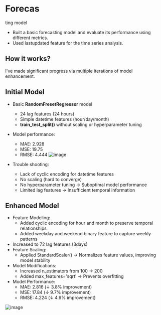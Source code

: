 # Forecas
ting model

* Built a basic forecasting model and evaluate its performance using different metrics.
* Used lastupdated feature for the time series analysis.

## How it works?

I've made significant progress via multiple iterations of model enhancement.

## Initial Model
* Basic **RandomFresetRegressor** model
  * 24 lag features (24 hours)
  * Simple datetime features (hour/day/month)
  * **train_test_split()** without scaling or hyperparameter tuning

* Model performance:
  * MAE: 2.928
  * MSE: 19.75
  * RMSE: 4.444
 ![image](https://github.com/user-attachments/assets/3ececb1b-4b4c-4932-8f81-7f509373f697)

* Trouble shooting:
  * Lack of cyclic encoding for datetime features
  * No scaling (hard to converge)
  * No hyperparameter tuning → Suboptimal model performance
  * Limited lag features → Insufficient temporal information

## Enhanced Model
* Feature Modeling:
  * Added cyclic encoding for hour and month to preserve temporal relationships
  * Added weekday and weekend binary feature to capture weekly patterns
* Increased to 72 lag features (3days)
* Feature Scaling:
  * Applied StandardScaler() → Normalizes feature values, improving model stability
* Model Modifications:
  * Increased n_estimators from 100 → 200
  * Added max_features='sqrt' → Prevents overfitting
* Model Performance:
  * MAE: 2.816 (↓ 3.8% improvement)
  * MSE: 17.84 (↓ 9.7% improvement)
  * RMSE: 4.224 (↓ 4.9% improvement)
 
![image](https://github.com/user-attachments/assets/374000d5-d917-457c-9f82-22f964c290e1)
